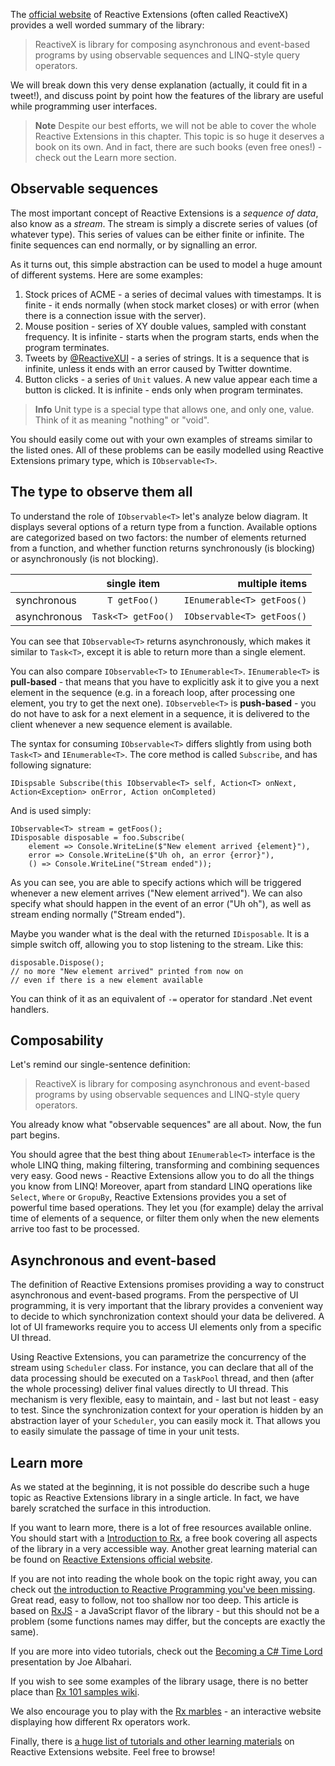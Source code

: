 The [official website](http://reactivex.io/intro.html) of Reactive Extensions (often called ReactiveX) provides a well worded summary of the library:

> ReactiveX is library for composing asynchronous and event-based programs by using observable sequences and LINQ-style query operators.

We will break down this very dense explanation (actually, it could fit in a tweet!), and discuss point by point how the features of the library are useful while programming user interfaces.

> **Note** Despite our best efforts, we will not be able to cover the whole Reactive Extensions in this chapter. This topic is so huge it deserves a book on its own. And in fact, there are such books (even free ones!) - check out the Learn more section.

## Observable sequences
The most important concept of Reactive Extensions is a *sequence of data*, also know as a *stream*. The stream is simply a discrete series of values (of whatever type). This series of values can be either finite or infinite. The finite sequences can end normally, or by signalling an error.

As it turns out, this simple abstraction can be used to model a huge amount of different systems. Here are some examples:

1. Stock prices of ACME - a series of decimal values with timestamps. It is finite - it ends normally (when stock market closes) or with error (when there is a connection issue with the server).
1. Mouse position - series of XY double values, sampled with constant frequency. It is infinite - starts when the program starts, ends when the program terminates.
1. Tweets by [@ReactiveXUI](https://twitter.com/ReactiveXUI) - a series of strings. It is a sequence that is infinite, unless it ends with an error caused by Twitter downtime.
1. Button clicks - a series of `Unit` values. A new value appear each time a button is clicked. It is infinite - ends only when program terminates.

> **Info** Unit type is a special type that allows one, and only one, value. Think of it as meaning "nothing" or "void".

You should easily come out with your own examples of streams similar to the listed ones. All of these problems can be easily modelled using Reactive Extensions primary type, which is `IObservable<T>`.

## The type to observe them all
To understand  the role of `IObservable<T>` let's analyze below diagram. It displays several options of a return type from a function. Available options are categorized based on two factors: the number of elements returned from a function, and whether function returns synchronously (is blocking) or asynchronously (is not blocking).

|              |single item   | multiple items  |
| -------------|:-------------:| -----:|
| synchronous  | `T getFoo()` | `IEnumerable<T> getFoos()` |
| asynchronous | `Task<T> getFoo()` | `IObservable<T> getFoos()` |

You can see that `IObservable<T>` returns asynchronously, which makes it similar to `Task<T>`, except it is able to return more than a single element.

You can also compare `IObservable<T>` to `IEnumerable<T>`.  `IEnumerable<T>` is **pull-based** - that means that you have to explicitly ask it to give you a next element in the sequence (e.g. in a foreach loop, after processing one element, you try to get the next one). `IObserveble<T>` is **push-based** - you do not have to ask for a next element in a sequence, it is delivered to the client whenever a new sequence element is available.

The syntax for consuming  `IObservable<T>` differs slightly from using both `Task<T>` and `IEnumerable<T>`. The core method is called `Subscribe`, and has following signature:

`IDispsable Subscribe(this IObservable<T> self, Action<T> onNext, Action<Exception> onError, Action onCompleted)`

And is used simply:

```
IObservable<T> stream = getFoos();
IDisposable disposable = foo.Subscribe(
	element => Console.WriteLine($"New element arrived {element}"),
	error => Console.WriteLine($"Uh oh, an error {error}"),
	() => Console.WriteLine("Stream ended"));
```

As you can see, you are able to specify actions which will be triggered whenever a new element arrives ("New element arrived"). We can also specify what should happen in the event of an error ("Uh oh"), as well as stream ending normally ("Stream ended").

Maybe you wander what is the deal with the returned `IDisposable`. It is a simple switch off, allowing you to stop listening to the stream. Like this:

```
disposable.Dispose();
// no more "New element arrived" printed from now on
// even if there is a new element available
```

You can think of it as an equivalent of `-=` operator for standard .Net event handlers.

## Composability
Let's remind our single-sentence definition:

> ReactiveX is library for composing asynchronous and event-based programs by using observable sequences and LINQ-style query operators.

You already know what "observable sequences" are all about. Now, the fun part begins. 

You should agree that the best thing about `IEnumerable<T>` interface is the whole LINQ thing, making filtering, transforming and combining sequences very easy. Good news - Reactive Extensions allow you to do all the things you know from LINQ! Moreover, apart from standard LINQ operations like `Select`, `Where` or `GropuBy`, Reactive Extensions provides you a set of powerful time based operations. They let you (for example) delay the arrival time of elements of a sequence, or filter them only when the new elements arrive too fast to be processed.

## Asynchronous and event-based
The definition of Reactive Extensions promises providing a way to construct asynchronous and event-based programs. From the perspective of UI programming, it is very important that the library provides a convenient way to decide to which synchronization context should your data be delivered. A lot of UI frameworks require you to access UI elements only from a specific UI thread.

Using Reactive Extensions, you can parametrize the concurrency of the stream using `Scheduler` class. For instance, you can declare that all of the data processing should be executed on a `TaskPool` thread, and then (after the whole processing) deliver final values directly to UI thread. This mechanism is very flexible, easy to maintain, and - last but not least - easy to test. Since the synchronization context for your operation is hidden by an abstraction layer of your `Scheduler`, you can easily mock it. That allows you to easily simulate the passage of time in your unit tests.

## Learn more
As we stated at the beginning, it is not possible do describe such a huge topic as Reactive Extensions library in a single article. In fact, we have barely scratched the surface in this introduction.

If you want to learn more, there is a lot of free resources available online. You should start with a [Introduction to Rx](www.introtorx.com), a free book covering all aspects of the library in a very accessible way. Another great learning material can be found on [Reactive Extensions official website](http://reactivex.io/intro.html).

If you are not into reading the whole book on the topic right away, you can check out [the introduction to Reactive Programming you've been missing](https://gist.github.com/staltz/868e7e9bc2a7b8c1f754). Great read, easy to follow, not too shallow nor too deep. This article is based on [RxJS](https://github.com/ReactiveX/RxJS) - a JavaScript flavor of the library - but this should not be a problem (some functions names may differ, but the concepts are exactly the same).

If you are more into video tutorials, check out the [Becoming a C# Time Lord](https://channel9.msdn.com/Events/TechEd/Australia/2013/DEV422) presentation by Joe Albahari. 

If you wish to see some examples of the library usage, there is no better place than [Rx 101 samples wiki](http://rxwiki.wikidot.com/101samples).

We also encourage you to play with the [Rx marbles](http://rxmarbles.com/) - an interactive website displaying how different Rx operators work.

Finally, there is [a huge list of tutorials and other learning materials](http://reactivex.io/tutorials.html) on Reactive Extensions website. Feel free to browse!